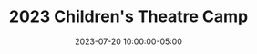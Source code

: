 ---
date: 2023-07-20 10:00:00-05:00
dates: 10:00 am every day from Jul 17 2023 to Jul 21 2023
draft: false
durationMinutes: 160
title: 2023 Children's Theatre Camp
---